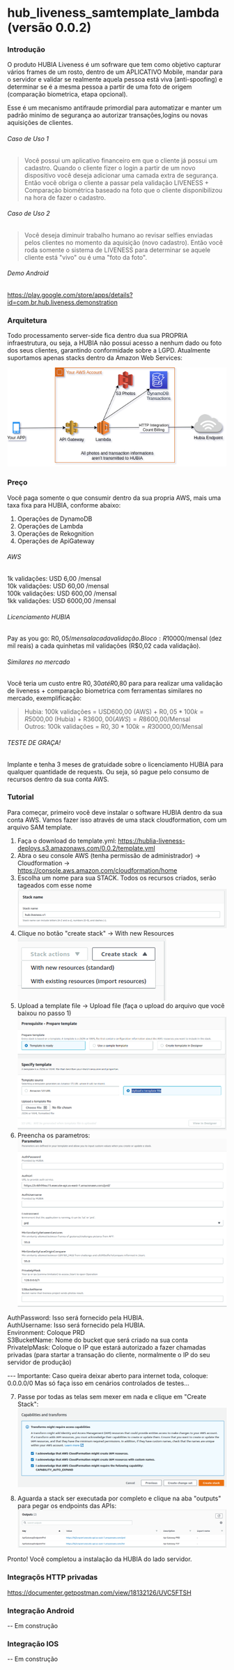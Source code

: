 # hub_liveness_samtemplate_lambda (versão 0.0.2)

### Introdução

O produto HUBIA Liveness é um sofrware que tem como objetivo capturar vários frames de um rosto, dentro de um APLICATIVO Mobile, mandar para o servidor e validar se realmente aquela pessoa está viva (anti-spoofing) e determinar se é a mesma pessoa a partir de uma foto de origem (comparação biometrica, etapa opcional).

Esse é um mecanismo antifraude primordial para automatizar e manter um padrão minímo de segurança ao autorizar transações,logins ou novas aquisições de clientes.

###### Caso de Uso 1
> Você possui um aplicativo financeiro em que o cliente já possui um cadastro.
Quando o cliente fizer o login a partir de um novo dispositivo você deseja adicionar uma camada 
extra de segurança. Então você obriga o cliente a passar pela validação LIVENESS + Comparação biométrica 
baseado na foto que o cliente disponibilizou na hora de fazer o cadastro.

###### Caso de Uso 2
> Você deseja diminuir trabalho humano ao revisar selfies enviadas pelos clientes no momento da aquisição (novo cadastro).
Então você roda somente o sistema de LIVENESS para determinar se aquele cliente está "vivo" ou é uma "foto da foto".

###### Demo Android
https://play.google.com/store/apps/details?id=com.br.hub.liveness.demonstration

### Arquitetura
Todo processamento server-side fica dentro dua sua PROPRIA infraestrutura, ou seja, a HUBIA não possui acesso a nenhum dado ou foto dos seus clientes, garantindo conformidade sobre a LGPD.
Atualmente suportamos apenas stacks dentro da Amazon Web Services:

![Desenho Arquitetura](/images/hubia_liveness_lambda.png)

### Preço
Você paga somente o que consumir dentro da sua propria AWS, mais uma taxa fixa para HUBIA, conforme abaixo:

1. Operações de DynamoDB
2. Operações de Lambda
3. Operações de Rekognition
4. Operações de ApiGateway

###### AWS
1k   validações: USD 6,00    /mensal  
10k  validações: USD 60,00   /mensal  
100k validações: USD 600,00  /mensal  
1kk  validações: USD 6000,00 /mensal  

###### Licenciamento HUBIA
Pay as you go: R$0,05/mensal a cada validação.  
Bloco: R$10000/mensal (dez mil reais) a cada quinhetas mil validações (R$0,02 cada validação).  

###### Similares no mercado
Você teria um custo entre R$0,30 até R$0,80 para para realizar uma validação de liveness + comparação biometrica com ferramentas similares no mercado, exemplificação:

> Hubia: 100k validações  = USD600,00 (AWS) + R$0,05 * 100k =  R$5000,00 (Hubia) + R$3600,00 (AWS) = R$8600,00/Mensal  
> Outros: 100k validações = R$0,30 * 100k = R$30000,00/Mensal  

###### TESTE DE GRAÇA!
Implante e tenha 3 meses de gratuidade sobre o licenciamento HUBIA para qualquer quantidade de requests.
Ou seja, só pague pelo consumo de recursos dentro da sua conta AWS.

### Tutorial
Para começar, primeiro você deve instalar o software HUBIA dentro da sua conta AWS. Vamos fazer isso através de uma stack cloudformation, com um arquivo SAM template.

1. Faça o download do template.yml: https://hublia-liveness-deploys.s3.amazonaws.com/0.0.2/template.yml  
2. Abra o seu console AWS (tenha permissão de administrador) -> Cloudformation -> https://console.aws.amazon.com/cloudformation/home  
3. Escolha um nome para sua STACK. Todos os recursos criados, serão tageados com esse nome  
![](/images/tuto-cf-create4.png)  
4. Clique no botão "create stack" -> With new Resources   
![](/images/tuto-cf-create1.png)  
5. Upload a template file -> Upload file (faça o upload do arquivo que você baixou no passo 1)  
![](/images/tuto-cf-create2.png)  
6. Preencha os parametros:  
![](/images/tuto-cf-create3.png)  

AuthPassword: Isso será fornecido pela HUBIA.  
AuthUsername: Isso será fornecido pela HUBIA.  
Environment: Coloque PRD  
S3BucketName: Nome do bucket que será criado na sua conta  
PrivateIpMask: Coloque o IP que estará autorizado a fazer chamadas privadas (para startar a transação do cliente, normalmente o IP do seu servidor de produção)   

--- Importante:
Caso queira deixar aberto para internet toda, coloque: 0.0.0.0/0
Mas só faça isso em cenários controlados de testes...

7. Passe por todas as telas sem mexer em nada e clique em "Create Stack":
![](/images/tuto-cf-create5.png)

8. Aguarda a stack ser executada por completo e clique na aba "outputs" para pegar os endpoints das APIs:
![](/images/tuto-cf-create6.png)

Pronto! Você completou a instalação da HUBIA do lado servidor.

### Integraçõs HTTP privadas
https://documenter.getpostman.com/view/18132126/UVC5FTSH

### Integração Android
-- Em construção

### Integração IOS
-- Em construção